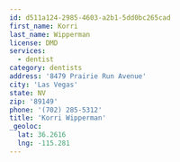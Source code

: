```yaml
---
id: d511a124-2985-4603-a2b1-5dd0bc265cad
first_name: Korri
last_name: Wipperman
license: DMD
services:
  - dentist
category: dentists
address: '8479 Prairie Run Avenue'
city: 'Las Vegas'
state: NV
zip: '89149'
phone: '(702) 285-5312'
title: 'Korri Wipperman'
_geoloc:
  lat: 36.2616
  lng: -115.281
---
```

